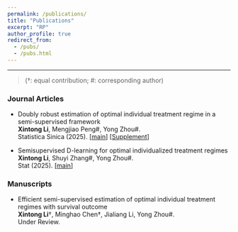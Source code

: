 ```yaml
---
permalink: /publications/
title: "Publications"
excerpt: "RP"
author_profile: true
redirect_from: 
  - /pubs/
  - /pubs.html
---
```



---

> (†: equal contribution; #: corresponding author)

### Journal Articles

* Doubly robust estimation of optimal individual treatment regime in a semi-supervised framework <br>**Xintong Li**, Mengjiao Peng#,  Yong Zhou#. <br>Statistica Sinica (2025). [[main](https://www3.stat.sinica.edu.tw/ss_newpaper/SS-2025-0168_na.pdf)] [[Supplement](https://www3.stat.sinica.edu.tw/preprint/supp/2025-0168_supp.pdf)]<br>

* Semisupervised D-learning for optimal individualized treatment regimes<br>**Xintong Li**, Shuyi Zhang#,  Yong Zhou#.<br>Stat (2025). [[main](https://onlinelibrary.wiley.com/doi/10.1002/sta4.70063?af=R)]<br>

### Manuscripts
* Efficient semi-supervised estimation of optimal individual treatment regimes with survival outcome <br>**Xintong Li**†, Minghao Chen†,  Jialiang Li, Yong Zhou#. <br>Under Review.<br>

